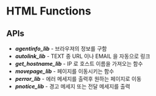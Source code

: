 # HTML Functions

## APIs
* ___agentinfo_lib___ - 브라우져의 정보를 구함
* ___autolink_lib___ - TEXT 중 URL 이나 EMAIL 을 자동으로 링크
* ___get_hostname_lib___ - IP 로 호스트 이름을 가져오는 함수
* ___movepage_lib___ - 페이지를 이동시키는 함수
* ___perror_lib___ - 에러 메세지를 출력후 원하는 페이지로 이동
* ___pnotice_lib___ - 경고 메세지 또는 전달 메세지를 출력
